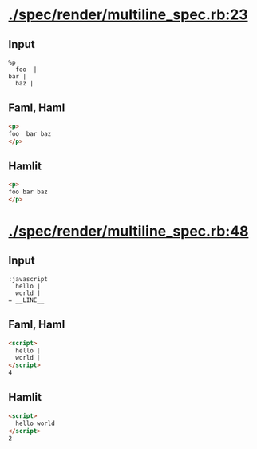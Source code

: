 # [./spec/render/multiline_spec.rb:23](../../../spec/render/multiline_spec.rb#L23)
## Input
```haml
%p
  foo  |
bar |
  baz |

```

## Faml, Haml
```html
<p>
foo  bar baz 
</p>

```

## Hamlit
```html
<p>
foo bar baz 
</p>

```

# [./spec/render/multiline_spec.rb:48](../../../spec/render/multiline_spec.rb#L48)
## Input
```haml
:javascript
  hello |
  world |
= __LINE__

```

## Faml, Haml
```html
<script>
  hello |
  world |
</script>
4

```

## Hamlit
```html
<script>
  hello world 
</script>
2

```

